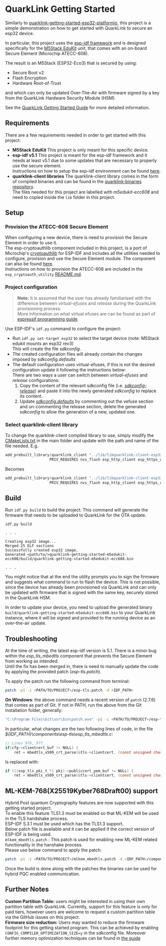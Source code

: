 # QuarkLink Getting Started

Similarly to [quarklink-getting-started-esp32-platformio](https://github.com/cryptoquantique/quarklink-getting-started-esp32-platformio), this project is a simple demonstration on how to get started with QuarkLink to secure an esp32 device.

In particular, this project uses the [esp-idf framework](https://docs.espressif.com/projects/esp-idf/en/latest/esp32/get-started/) and is designed specifically for the [M5Stack EduKit](https://shop.m5stack.com/products/m5stack-core2-esp32-iot-development-kit-for-aws-iot-edukit) unit, that comes with an on-board Secure Element (Microchip ATECC-608).

The result is an M5Stack (ESP32-Eco3) that is secured by using:
- Secure Boot v2
- Flash Encryption
- Hardware Root-of-Trust

and which can only be updated Over-The-Air with firmware signed by a key from the QuarkLink Hardware Security Module (HSM).

See the [QuarkLink Getting Started Guide](https://docs.quarklink.io/docs/getting-started-with-quarklink-ignite) for more detailed information.

## Requirements

There are a few requirements needed in order to get started with this project:

- **M5Stack EduKit**
    This project is only meant for this specific device.
- **esp-idf v5.1**
    This project is meant for the esp-idf framework and it needs at least v5.1 due to some updates that are necessary to properly use the secure element.  
    Instructions on how to setup the esp-idf environment can be found [here](https://docs.espressif.com/projects/esp-idf/en/latest/esp32/get-started/index.html).
- **quarklink-client libraries**
    The quarklink-client library comes in the form of compiled binaries and can be found in the [quarklink-binaries repository](https://github.com/cryptoquantique/quarklink-binaries/tree/main/quarklink-client).  
    The files needed for this project are labelled with *m5edukit-ecc608* and need to copied inside the `lib` folder in this project.

## Setup

### Provision the ATECC-608 Secure Element
When configuring a new device, there is need to provision the Secure Element in order to use it.  
The esp-cryptoauthlib component included in this project, is a port of Microchip's [cryptoauthlib](https://github.com/MicrochipTech/cryptoauthlib) for ESP-IDF and includes all the utilities needed to configure, provision and use the Secure Element module. The component can also be found [here](https://github.com/espressif/esp-cryptoauthlib).  
Instructions on how to provision the ATECC-608 are included in the `esp_cryptoauth_utility` [README.md](./components/esp-cryptoauthlib/esp_cryptoauth_utility/README.md).  

### Project configuration
>**Note:** It is assumed that the user has already familiarised with the difference between *virtual-efuses* and *release* during the QuarkLink provisioning process.  
More information on what virtual efuses are can be found as part of [espressif programming guide](https://docs.espressif.com/projects/esp-idf/en/latest/esp32/api-reference/system/efuse.html#virtual-efuses).

Use ESP-IDF's `idf.py` command to configure the project:
- Run `idf.py set-target esp32` to select the target device (note: M5Stack edukit mounts an esp32 rev3)  
    This will create the file *sdkconfig*.
- The created configuration files will already contain the changes imposed by *sdkconfig.defaults*
- The default configuration uses virtual-efuses, if this is not the desired configuration update it following the instructions below:  
    There are two ways a user can switch between *virtual-efuses* and *release* configurations:
    1. Copy the content of the relevant sdkconfig file (i.e. [*sdkconfig-release*](./sdkconfig-release)) and paste it into the newly generated *sdkconfig* to replace its content.
    2. Update [*sdkconfig.defaults*](./sdkconfig.defaults) by commenting out the vefuse section and un-commenting the release section, delete the generated *sdkconfig* to allow the generation of a new, updated one.

### Select quarklink-client library
To change the quarklink-client compiled library to use, simply modify the [CMakeLists.txt](./main/CMakeLists.txt) in the main folder and update with the path and name of the file needed.
E.g.
```c
add_prebuilt_library(quarklink_client "../lib/libquarklink-client-esp32-m5edukit-ecc608-v1.4.0.a"
                    PRIV_REQUIRES nvs_flash esp_http_client esp_https_ota app_update mbedtls esp-cryptoauthlib)
```
Becomes
```c
add_prebuilt_library(quarklink_client "../lib/libquarklink-client-esp32-m5edukit-ecc608-v1.4.0-debug.a"
                    PRIV_REQUIRES nvs_flash esp_http_client esp_https_ota app_update mbedtls esp-cryptoauthlib)
```


## Build
Run `idf.py build` to build the project. 
This command will generate the firmware that needs to be uploaded to QuarkLink for the OTA update.
```
idf.py build

. . .

Creating esp32 image...
Merged 25 ELF sections
Successfully created esp32 image.
Generated <path/to/>quarklink-getting-started-m5edukit-ecc608/build/quarklink-getting-started-m5edukit-ecc608.bin

. . .

```

You might notice that at the end the utility prompts you to sign the firmware and suggests what command to run to flash the device. This is not possible, since the device has already been provisioned via QuarkLink and can only be updated with firmware that is signed with the same key, securely stored in the QuarkLink HSM.

In order to update your device, you need to upload the generated binary `build/quarklink-getting-started-m5edukit-ecc608.bin` to your QuarkLink instance, where it will be signed and provided to the running device as an over-the-air update.

## Troubleshooting
At the time of writing, the latest esp-idf version is 5.1. There is a minor bug within the *esp_tls_mbedtls* component that prevents the Secure Element from working as intended.  
Until the fix has been merged in, there is need to manually update the code by applying the provided patch (*esp-tls.patch*).

To apply the patch run the following command from terminal:
```sh
patch -p1 -i <PATH/TO/PROJECT>/esp-tls.patch -d <IDF_PATH>
```

**On Windows**: the above command needs a recent version of `patch` (2.7.6) that comes as part of Git. If not in PATH, run the above from the Git installation folder, generally:
```sh
"C:\Program Files\Git\usr\bin\patch.exe" -p1 -i <PATH/TO/PROJECT>/esp-tls.patch -d <IDF_PATH>
```

In particular, what changes are the two following lines of code, in the file *${IDF_PATH}\components\esp-tls\esp_tls_mbedtls.c*:
```c
// Lines 976, 977
if(cfg->clientcert_buf != NULL) {
    ret = mbedtls_x509_crt_parse(&tls->clientcert, (const unsigned char*)((esp_tls_pki_t *)pki->publiccert_pem_buf), (esp_tls_pki_t *)pki->publiccert_pem_bytes);
```
Is replaced with:
```c
if (((esp_tls_pki_t *) pki)->publiccert_pem_buf != NULL) {
    ret = mbedtls_x509_crt_parse(&tls->clientcert, (const unsigned char*) (((esp_tls_pki_t *) pki)->publiccert_pem_buf), ((esp_tls_pki_t *) pki)->publiccert_pem_bytes); 
```

## ML-KEM-768(X25519Kyber768Draft00) support
Hybrid Post quantum Cryptography features are now supported with this getting started project.  
To enable this feature TLS1.3 must be enabled so that ML-KEM will be used in the TLS handshake process.  
ESP-IDF 5.3.1 must be used which has the TLS1.3 support.  
Below patch file is available and it can be applied if the correct version of ESP-IDF is being used.  
`mlkem_mbedtls.patch` : This patch is used for enabling new ML-KEM related functionality in the hanshake process.  
Please use below command to apply the patch:
```sh
patch -p1 -i <PATH/TO/PROJECT>/mlkem_mbedtls.patch -d <IDF_PATH>/components/mbedtls/mbedtls
```

Once the build is done along with the patches the binaries can be used for hybrid PQC enabled communication.  

## Further Notes
**Custom Partition Table:** users might be interested in using their own partition table with QuarkLink. Currently, support for this feature is only for paid tiers, however users are welcome to request a custom partition table via the GitHub issues on this project.  
**Firmware size reduction:** Users may wanted to reduce the firmware footprint for this getting started program. This can be achieved by enabling `CONFIG_COMPILER_OPTIMIZATION_SIZE=y` in the sdkconfig file. Moreover further memory optimization techniques can be found in [the guide](https://docs.espressif.com/projects/esp-idf/en/v5.4/esp32/api-guides/performance/size.html)
